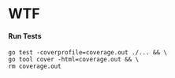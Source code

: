 WTF
===

#### Run Tests
```
go test -coverprofile=coverage.out ./... && \
go tool cover -html=coverage.out && \
rm coverage.out
```